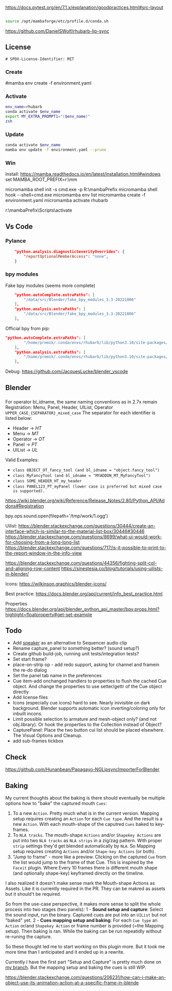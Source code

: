 
https://docs.pytest.org/en/7.1.x/explanation/goodpractices.html#src-layout

```sh

source /opt/mambaforge/etc/profile.d/conda.sh
```

https://github.com/DanielSWolf/rhubarb-lip-sync

## License
`# SPDX-License-Identifier: MIT`

### Create
#mamba env create  -f environment.yaml


### Activate

```sh
env_name=rhubarb
conda activate $env_name
export MY_EXTRA_PROMPT1="($env_name)"
zsh
```

### Update

```sh
conda activate $env_name
mamba env update -f environment.yaml --prune

```

### Win
Install: https://mamba.readthedocs.io/en/latest/installation.html#windows
set MAMBA_ROOT_PREFIX=r:\mm

micromamba shell init -s cmd.exe -p R:\mambaPrefix
micromamba shell hook --shell=cmd.exe
micromamba env list
micromamba create -f environment.yaml
micromamba activate rhubarb

r:\mambaPrefix\Scripts\activate

## Vs Code

### Pylance

```json
    "python.analysis.diagnosticSeverityOverrides": {
        "reportOptionalMemberAccess": "none",
    }
```

### bpy modules

Fake bpy modules (seems more complete)
```json
    "python.autoComplete.extraPaths": [
        "/data/src/Blender/fake_bpy_modules_3.3-20221006"
    ],
    "python.analysis.extraPaths": [
        "/data/src/Blender/fake_bpy_modules_3.3-20221006"
    ],
```

Official bpy from pip:
```json
"python.autoComplete.extraPaths": [
        "/home/premik/.conda/envs/rhubarb/lib/python3.10/site-packages/bpy/3.4/scripts/modules/"
    ],
    "python.analysis.extraPaths": [
        "/home/premik/.conda/envs/rhubarb/lib/python3.10/site-packages/bpy/3.4/scripts/modules/"
    ],
```

Debug: https://github.com/JacquesLucke/blender_vscode



## Blender

###
For operator bl_idname, the same naming conventions as in 2.7x remain
Registration: Menu, Panel, Header, UIList, Operator
`UPPER_CASE_{SEPARATOR}_mixed_case` The separator for each identifier is listed below:
* Header -> _HT_
* Menu -> _MT_
* Operator -> _OT_
* Panel -> _PT_
* UIList -> _UL_

Valid Examples:
* `class OBJECT_OT_fancy_tool (and bl_idname = "object.fancy_tool")`
* `class MyFancyTool (and bl_idname = "MYADDON_MT_MyFancyTool")`
* `class SOME_HEADER_HT_my_header`
* `class PANEL123_PT_myPanel (lower case is preferred but mixed case is supported).`

https://wiki.blender.org/wiki/Reference/Release_Notes/2.80/Python_API/Addons#Registration

bpy.ops.sound.open(filepath='/tmp/work/1.ogg')

Uilist:
https://blender.stackexchange.com/questions/30444/create-an-interface-which-is-similar-to-the-material-list-box/30446#30446
https://blender.stackexchange.com/questions/8699/what-ui-would-work-for-choosing-from-a-long-long-list
https://blender.stackexchange.com/questions/717/is-it-possible-to-print-to-the-report-window-in-the-info-view

https://blender.stackexchange.com/questions/44356/fighting-split-col-and-aligning-row-content
https://sinestesia.co/blog/tutorials/using-uilists-in-blender/

Icons:
https://wilkinson.graphics/blender-icons/

Best practice:
https://docs.blender.org/api/current/info_best_practice.html


Properties
https://docs.blender.org/api/blender_python_api_master/bpy.props.html?highlight=floatproperty#get-set-example

## Todo

* Add [speaker](https://docs.blender.org/manual/en/latest/render/output/audio/speaker.html) as an alternative to Sequencer audio clip
* Rename capture_panel to something better? (sound setup?)
* Create github build-job, running unit tests/integration tests?
* Set start frame?
* place-on-strip op - add redo support, asking for channel and framein the re-do dialog
* Set the panel tab name in the preferences
* Cue item-add onchanged handlers to properties to flush the cached Cue object. And change the properties to use setter/gettr of the Cue object directly
* Add license files
* Icons (especially cue icons) hard to see. Nearly  inivisible on dark background. Blender supports automatic icon inverting/coloring only for inbuilt incons.
* Limit possible selection to armature and mesh-object only? (and not obj.library). Or hook the properties to the Collection instead of Object?
* CapturePanel: Place the two button cui list should be placed elsewhere. The Visual Options and Cleanup.
* add sub-frames tickbox

## Check
https://github.com/Hunanbean/Papagayo-NGLipsyncImporterForBlender

## Baking

My current thoughts about the baking is there should eventually be multiple options how to "bake" the captured mouth `Cues`:

1) To a new `Action`. Pretty much what is in the current version. Mapping setup requires creating an `Action` for each `Cue type`. And the result is a new `Action`. With each mouth-shape of the caputred `Cues` baked to key-frames.
2) To `NLA tracks`. The mouth-shape `Actions` and/or `Shapekey Actions` are put into two `NLA tracks` as `NLA strips` in a zig/zag pattern. With proper `strip` settings they'd get blended automatically by `NLA`. So Mapping setup requires creating `Actions` and/or `Shape-key Actions` (or both).
3) "Jump to frame" - more like a preview. Clicking on the captured `Cue` from the list would jump to the frame of  that Cue. This is inspired by the `Faceit` plugin. Where Every 10 frames there is different mouth shape (and optionally shape-key) keyframed directly on the timeline.

I also realized it doesn't make sense mark the Mouth-shape Actions as Assets. Like it is currently required in the PR. They can be makred as assets but it should't be required.

So from the use-case perspective, it makes more sense to split the whole process into two stages (two panels):
1 - **Sound setup and capture**: Select the sound input, run the binary. Captured cues are put into an `UIList` but not "baked" yet.
2 - **Cues mapping setup and baking**: For each `Cue type` an `Action` or/and `Shapekey Action` or frame number is provided (=the Mapping setup). Then baking is ran. While the baking can be run repeatidly without re-runing the capture.

So these thought led me to start working on this plugin more. But it took me more time than I anticipated and it ended up in a rewrite.

Currently I have the first part "Setup and Capture" is pretty much done on [my branch](https://github.com/Premik/blender-rhubarb-lipsync/tree/rework). But the mapping setup and baking the cues is still WIP.


https://blender.stackexchange.com/questions/206231/how-can-i-make-an-object-use-its-animation-action-at-a-specific-frame-in-blende